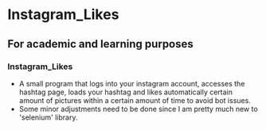 # Instagram_Likes

## For academic and learning purposes

### Instagram_Likes
- A small program that logs into your instagram account, accesses the hashtag page, loads your hashtag and likes automatically certain amount of pictures within a certain amount of time to avoid bot issues.
- Some minor adjustments need to be done since I am pretty much new to 'selenium' library.
